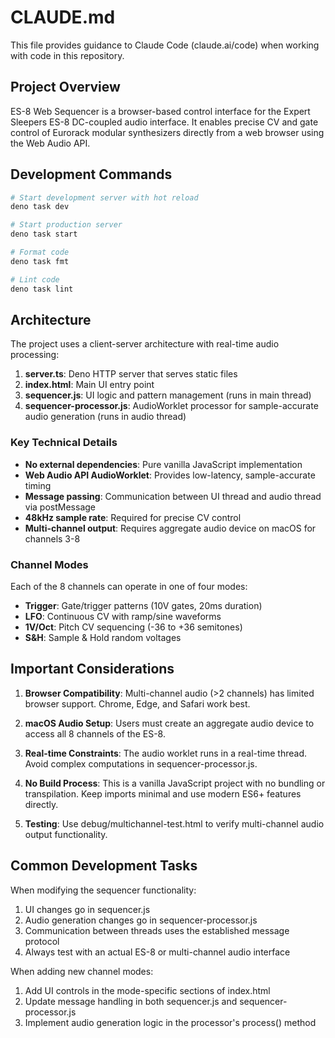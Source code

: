 # CLAUDE.md

This file provides guidance to Claude Code (claude.ai/code) when working with
code in this repository.

## Project Overview

ES-8 Web Sequencer is a browser-based control interface for the Expert Sleepers
ES-8 DC-coupled audio interface. It enables precise CV and gate control of
Eurorack modular synthesizers directly from a web browser using the Web Audio
API.

## Development Commands

```bash
# Start development server with hot reload
deno task dev

# Start production server
deno task start

# Format code
deno task fmt

# Lint code
deno task lint
```

## Architecture

The project uses a client-server architecture with real-time audio processing:

1. **server.ts**: Deno HTTP server that serves static files
2. **index.html**: Main UI entry point
3. **sequencer.js**: UI logic and pattern management (runs in main thread)
4. **sequencer-processor.js**: AudioWorklet processor for sample-accurate audio
   generation (runs in audio thread)

### Key Technical Details

- **No external dependencies**: Pure vanilla JavaScript implementation
- **Web Audio API AudioWorklet**: Provides low-latency, sample-accurate timing
- **Message passing**: Communication between UI thread and audio thread via
  postMessage
- **48kHz sample rate**: Required for precise CV control
- **Multi-channel output**: Requires aggregate audio device on macOS for
  channels 3-8

### Channel Modes

Each of the 8 channels can operate in one of four modes:

- **Trigger**: Gate/trigger patterns (10V gates, 20ms duration)
- **LFO**: Continuous CV with ramp/sine waveforms
- **1V/Oct**: Pitch CV sequencing (-36 to +36 semitones)
- **S&H**: Sample & Hold random voltages

## Important Considerations

1. **Browser Compatibility**: Multi-channel audio (>2 channels) has limited
   browser support. Chrome, Edge, and Safari work best.

2. **macOS Audio Setup**: Users must create an aggregate audio device to access
   all 8 channels of the ES-8.

3. **Real-time Constraints**: The audio worklet runs in a real-time thread.
   Avoid complex computations in sequencer-processor.js.

4. **No Build Process**: This is a vanilla JavaScript project with no bundling
   or transpilation. Keep imports minimal and use modern ES6+ features directly.

5. **Testing**: Use debug/multichannel-test.html to verify multi-channel audio
   output functionality.

## Common Development Tasks

When modifying the sequencer functionality:

1. UI changes go in sequencer.js
2. Audio generation changes go in sequencer-processor.js
3. Communication between threads uses the established message protocol
4. Always test with an actual ES-8 or multi-channel audio interface

When adding new channel modes:

1. Add UI controls in the mode-specific sections of index.html
2. Update message handling in both sequencer.js and sequencer-processor.js
3. Implement audio generation logic in the processor's process() method
